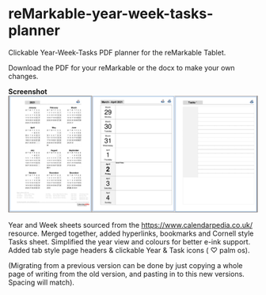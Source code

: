 # reMarkable-year-week-tasks-planner
Clickable Year-Week-Tasks PDF planner for the reMarkable Tablet. 

Download the PDF for your reMarkable or the docx to make your own changes.

**Screenshot**
![Screenshot.jpg](Screenshot.jpg)

Year and Week sheets sourced from the https://www.calendarpedia.co.uk/ resource.  Merged together, added hyperlinks, bookmarks and Cornell style Tasks sheet. Simplified the year view and colours for better e-ink support. Added tab style page headers & clickable Year & Task icons ( ♡ palm os).   

(Migrating from a previous version can be done by just copying a whole page of writing from the old version, and pasting in to this new versions. Spacing will match).
